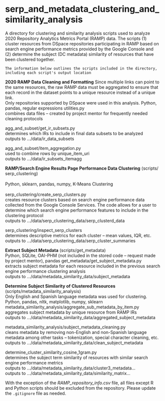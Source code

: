 # serp_and_metadata_clustering_and_similarity_analysis

A directory for clustering and similarity analysis scripts used to analyze 2020 Repository Analytics Metrics Portal (RAMP) data. The scripts (1) cluster resources from DSpace repositories participating in RAMP based on search engine performance metrics provided by the Google Console and (2) determine the subject (DC metadata) similarity of resources that have been clustered together.
```
The information below outlines the scripts included in the directory, including each script's output location
```
**2020 RAMP Data Cleaning and Formatting**
Since multiple links can point to the same resources, the raw RAMP data must be aggregated to ensure that each record in the dataset points to a unique resource instead of a unique link. 
<br>Only repositories supported by DSpace were used in this analysis.	Python, pandas, regular expressions	utilities.py
<br>combines data files – created by project mentor for frequently needed cleaning protocols

agg_and_subset/get_ir_subsets.py
<br>determines which IRs to include in final data subsets to be analyzed
<br>outputs to …/data/ir_data_subsets

agg_and_subset/item_aggregation.py 
<br>used to combine rows by unique_item_uri
<br>outputs to …/data/ir_subsets_itemagg

**RAMP/Search Engine Results Page Performance Data Clustering**
(scripts/ serp_clustering)	
<br>Python, sklearn, pandas, numpy, K-Means Clustering	
<br>serp_clustering/create_serp_clusters.py
<br>creates resource clusters based on search engine performance data collected from the Google Console Services. The code allows for a user to determine which search engine performance features to include in the clustering protocol
<br>outputs to …/data/serp_clustering_data/serp_clusterd_data

serp_clustering/inspect_serp_clusters
<br>determines descriptive metrics for each cluster – mean values, IQR, etc.
<br>outputs to …/data/serp_clustering_data/serp_cluster_summaries

**Extract Subject Metadata**
(scripts/get_metadata)
<br>Python, SQLite, OAI-PHM (not included in the stored code – request made by project mentor), pandas	get_metadata/get_subject_metadata.py 
<br>extracts subject metadata for each resource included in the previous search engine performance clustering analysis
<br>outputs to …/data/metadata_similarity_data/subject_metadata

**Determine Subject Similarity of Clustered Resources**
(scripts/metadata_similarity_analysis)
<br>Only English and Spanish language metadata was used for clustering.	Python, pandas, nltk, matplotlib, numpy, sklearn <br>metadata_similarity_analysis/aggregate_sub_metadata_by_item.py 
<br>aggregates subject metadata by unique resource from RAMP IRs
<br>outputs to …/data/metadata_similarity_data/aggregated_subject_metadata

metadata_similarity_analysis/subject_metadata_cleaning.py 
<br>cleans metadata by removing non-English and non-Spanish language metadata among other tasks – tokenization, special character cleaning, etc. 
<br>outputs to …/data/metadata_similarity_data/clean_subject_metadata

determine_cluster_similarity_cosine_1gram.py 
<br>determines the subject term similarity of resources with similar search engine performance metrics
<br>outputs to …/data/metadata_similarity_data/cluster3_metadata…
<br>outputs to …/data/metadata_similarity_data/similarity_matrix…



With the exception of the *RAMP_repository_info.csv* file, all files except R and Python scripts should be excluded from the repository. Please update the ```.gitignore``` file as needed.
